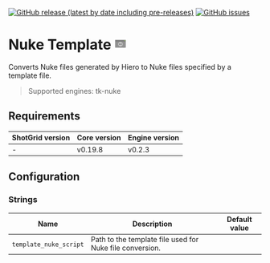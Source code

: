 [![GitHub release (latest by date including pre-releases)](https://img.shields.io/github/v/release/nfa-vfxim/tk-nuke-template?include_prereleases)](https://github.com/nfa-vfxim/tk-nuke-template) 
[![GitHub issues](https://img.shields.io/github/issues/nfa-vfxim/tk-nuke-template)](https://github.com/nfa-vfxim/tk-nuke-template/issues) 


# Nuke Template <img src="icon_256.png" alt="Icon" height="24"/>

Converts Nuke files generated by Hiero to Nuke files specified by a template file.

> Supported engines: tk-nuke

## Requirements

| ShotGrid version | Core version | Engine version |
|------------------|--------------|----------------|
| -                | v0.19.8      | v0.2.3         |

## Configuration

### Strings

| Name                   | Description                                              | Default value |
|------------------------|----------------------------------------------------------|---------------|
| `template_nuke_script` | Path to the template file used for Nuke file conversion. |               |


